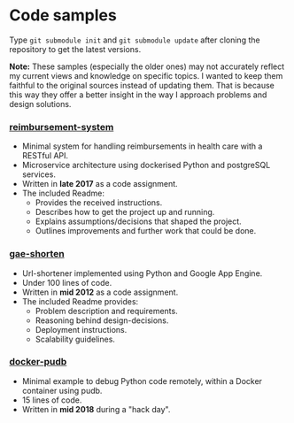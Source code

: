 # Code samples

Type `git submodule init` and `git submodule update` after cloning the repository to get the latest versions.

**Note:** These samples (especially the older ones) may not accurately reflect my current views and knowledge on specific topics. I wanted to keep them faithful to the original sources instead of updating them. That is because this way they offer a better insight in the way I approach problems and design solutions.

### [reimbursement-system](https://github.com/isaacbernat/cv/tree/master/samples/reimbursement-system)
- Minimal system for handling reimbursements in health care with a RESTful API.
- Microservice architecture using dockerised Python and postgreSQL services.
- Written in **late 2017** as a code assignment.
- The included Readme:
    - Provides the received instructions.
    - Describes how to get the project up and running.
    - Explains assumptions/decisions that shaped the project.
    - Outlines improvements and further work that could be done.

### [gae-shorten](https://github.com/isaacbernat/gae-shorten)
- Url-shortener implemented using Python and Google App Engine.
- Under 100 lines of code.
- Written in **mid 2012** as a code assignment.
- The included Readme provides:
    - Problem description and requirements.
    - Reasoning behind design-decisions.
    - Deployment instructions.
    - Scalability guidelines.

### [docker-pudb](https://github.com/isaacbernat/docker-pudb)
- Minimal example to debug Python code remotely, within a Docker container using pudb.
- 15 lines of code.
- Written in **mid 2018** during a "hack day".
